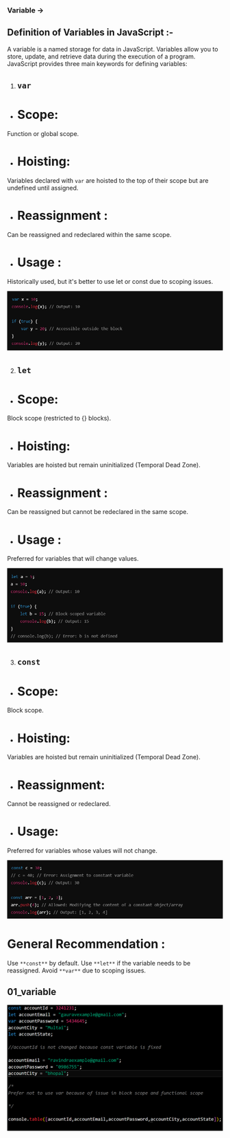 ### Variable ->

## Definition of Variables in JavaScript :-
A variable is a named storage for data in JavaScript. Variables allow you to store, update, and retrieve data during the execution of a program. JavaScript provides three main keywords for defining variables:


1. ## `var` 
- # Scope: 
Function or global scope.
- # Hoisting:
Variables declared with `var` are hoisted to the top of their scope but are undefined until assigned.
- # Reassignment :
Can be reassigned and redeclared within the same scope.
- # Usage :
Historically used, but it's better to use let or const due to scoping issues.

![alt text](../Images/image.png)

2. ## `let`
- # Scope: 
Block scope (restricted to {} blocks).
- # Hoisting:
Variables are hoisted but remain uninitialized (Temporal Dead Zone).
- # Reassignment :
Can be reassigned but cannot be redeclared in the same scope.
- # Usage :
Preferred for variables that will change values.

![alt text](../Images/image-1.png)

3. ## `const`
- # Scope: 
Block scope.
- # Hoisting:
 Variables are hoisted but remain uninitialized (Temporal Dead Zone).
- # Reassignment: 
Cannot be reassigned or redeclared.
- # Usage: 
Preferred for variables whose values will not change.

![alt text](../Images/image-2.png)

# General Recommendation : 
Use `**const**` by default.
Use `**let**` if the variable needs to be reassigned.
Avoid `**var**` due to scoping issues.

## 01_variable
![alt text](../Images/image-3.png)
